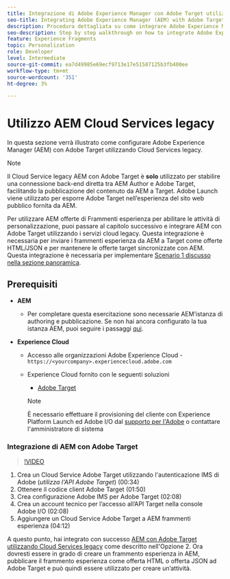 ```yaml
---
title: Integrazione di Adobe Experience Manager con Adobe Target utilizzando i Cloud Services
seo-title: Integrating Adobe Experience Manager (AEM) with Adobe Target using Legacy Cloud Services
description: Procedura dettagliata su come integrare Adobe Experience Manager (AEM) con Adobe Target utilizzando AEM Cloud Service
seo-description: Step by step walkthrough on how to integrate Adobe Experience Manager (AEM) with Adobe Target using AEM Cloud Service
feature: Experience Fragments
topic: Personalization
role: Developer
level: Intermediate
source-git-commit: ea7d49985e69ecf9713e17e51587125b3fb400ee
workflow-type: tm+mt
source-wordcount: '351'
ht-degree: 3%

---
```



# Utilizzo AEM Cloud Services legacy

In questa sezione verrà illustrato come configurare Adobe Experience Manager (AEM) con Adobe Target utilizzando Cloud Services legacy.

>[!NOTE]
>
> Il Cloud Service legacy AEM con Adobe Target è **solo** utilizzato per stabilire una connessione back-end diretta tra AEM Author e Adobe Target, facilitando la pubblicazione del contenuto da AEM a Target. Adobe Launch viene utilizzato per esporre Adobe Target nell’esperienza del sito web pubblico fornita da AEM.

Per utilizzare AEM offerte di Frammenti esperienza per abilitare le attività di personalizzazione, puoi passare al capitolo successivo e integrare AEM con Adobe Target utilizzando i servizi cloud legacy. Questa integrazione è necessaria per inviare i frammenti esperienza da AEM a Target come offerte HTML/JSON e per mantenere le offerte target sincronizzate con AEM. Questa integrazione è necessaria per implementare [Scenario 1 discusso nella sezione panoramica](./overview.md#personalization-using-aem-experience-fragment).

## Prerequisiti

* **AEM**

   * Per completare questa esercitazione sono necessarie AEM’istanza di authoring e pubblicazione. Se non hai ancora configurato la tua istanza AEM, puoi seguire i passaggi [qui](./implementation.md#set-up-aem).

* **Experience Cloud**
   * Accesso alle organizzazioni Adobe Experience Cloud - `https://<yourcompany>.experiencecloud.adobe.com`
   * Experience Cloud fornito con le seguenti soluzioni
      * [Adobe Target](https://experiencecloud.adobe.com)

      >[!NOTE]
      >
      > È necessario effettuare il provisioning del cliente con Experience Platform Launch ed Adobe I/O dal [supporto per l&#39;Adobe](https://helpx.adobe.com/it/contact/enterprise-support.ec.html) o contattare l&#39;amministratore di sistema


### Integrazione di AEM con Adobe Target

>[!VIDEO](https://video.tv.adobe.com/v/28428?quality=12&learn=on)

1. Crea un Cloud Service Adobe Target utilizzando l&#39;autenticazione IMS di Adobe (*utilizza l&#39;API Adobe Target*) (00:34)
2. Ottenere il codice client Adobe Target (01:50)
3. Crea configurazione Adobe IMS per Adobe Target (02:08)
4. Crea un account tecnico per l’accesso all’API Target nella console Adobe I/O (02:08)
5. Aggiungere un Cloud Service Adobe Target a AEM frammenti esperienza (04:12)

A questo punto, hai integrato con successo [AEM con Adobe Target utilizzando Cloud Services legacy](./using-aem-cloud-services.md#integrating-aem-target-options) come descritto nell&#39;Opzione 2. Ora dovresti essere in grado di creare un frammento esperienza in AEM, pubblicare il frammento esperienza come offerta HTML o offerta JSON ad Adobe Target e può quindi essere utilizzato per creare un’attività.
